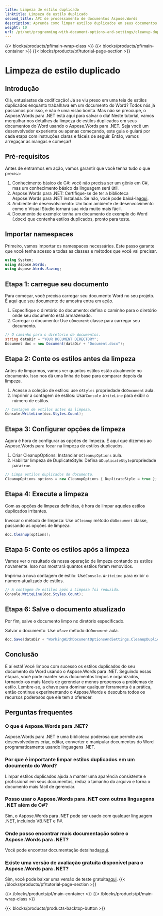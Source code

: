 ```yaml
---
title: Limpeza de estilo duplicado
linktitle: Limpeza de estilo duplicado
second_title: API de processamento de documentos Aspose.Words
description: Aprenda como limpar estilos duplicados em seus documentos do Word usando o Aspose.Words para .NET com nosso guia passo a passo abrangente.
weight: 10
url: /pt/net/programming-with-document-options-and-settings/cleanup-duplicate-style/
---
```


{{< blocks/products/pf/main-wrap-class >}}
{{< blocks/products/pf/main-container >}}
{{< blocks/products/pf/tutorial-page-section >}}

# Limpeza de estilo duplicado

## Introdução

Olá, entusiastas da codificação! Já se viu preso em uma teia de estilos duplicados enquanto trabalhava em um documento do Word? Todos nós já passamos por isso, e não é uma visão bonita. Mas não se preocupe, o Aspose.Words para .NET está aqui para salvar o dia! Neste tutorial, vamos mergulhar nos detalhes da limpeza de estilos duplicados em seus documentos do Word usando o Aspose.Words para .NET. Seja você um desenvolvedor experiente ou apenas começando, este guia o guiará por cada etapa com instruções claras e fáceis de seguir. Então, vamos arregaçar as mangas e começar!

## Pré-requisitos

Antes de entrarmos em ação, vamos garantir que você tenha tudo o que precisa:

1. Conhecimento básico de C#: você não precisa ser um gênio em C#, mas um conhecimento básico da linguagem será útil.
2. Aspose.Words para .NET: Certifique-se de ter a biblioteca Aspose.Words para .NET instalada. Se não, você pode baixá-la[aqui](https://releases.aspose.com/words/net/).
3. Ambiente de desenvolvimento: Um bom ambiente de desenvolvimento como o Visual Studio tornará sua vida muito mais fácil.
4. Documento de exemplo: tenha um documento de exemplo do Word (.docx) que contenha estilos duplicados, pronto para teste.

## Importar namespaces

Primeiro, vamos importar os namespaces necessários. Este passo garante que você tenha acesso a todas as classes e métodos que você vai precisar.

```csharp
using System;
using Aspose.Words;
using Aspose.Words.Saving;
```

## Etapa 1: carregue seu documento

Para começar, você precisa carregar seu documento Word no seu projeto. É aqui que seu documento de amostra entra em ação.

1. Especifique o diretório do documento: defina o caminho para o diretório onde seu documento está armazenado.
2.  Carregar o documento: Use o`Document` classe para carregar seu documento.

```csharp
// O caminho para o diretório de documentos.
string dataDir = "YOUR DOCUMENT DIRECTORY";
Document doc = new Document(dataDir + "Document.docx");
```

## Etapa 2: Conte os estilos antes da limpeza

Antes de limparmos, vamos ver quantos estilos estão atualmente no documento. Isso nos dá uma linha de base para comparar depois da limpeza.

1.  Acesse a coleção de estilos: use o`Styles` propriedade do`Document` aula.
2. Imprimir a contagem de estilos: Usar`Console.WriteLine` para exibir o número de estilos.

```csharp
// Contagem de estilos antes da limpeza.
Console.WriteLine(doc.Styles.Count);
```

## Etapa 3: Configurar opções de limpeza

Agora é hora de configurar as opções de limpeza. É aqui que dizemos ao Aspose.Words para focar na limpeza de estilos duplicados.

1.  Criar CleanupOptions: Instanciar o`CleanupOptions` aula.
2.  Habilitar limpeza de DuplicateStyle: Defina o`DuplicateStyle`propriedade para`true`.

```csharp
// Limpa estilos duplicados do documento.
CleanupOptions options = new CleanupOptions { DuplicateStyle = true };
```

## Etapa 4: Execute a limpeza

Com as opções de limpeza definidas, é hora de limpar aqueles estilos duplicados irritantes.

 Invocar o método de limpeza: Use o`Cleanup` método do`Document` classe, passando as opções de limpeza.

```csharp
doc.Cleanup(options);
```

## Etapa 5: Conte os estilos após a limpeza

Vamos ver o resultado da nossa operação de limpeza contando os estilos novamente. Isso nos mostrará quantos estilos foram removidos.

 Imprima a nova contagem de estilo: Use`Console.WriteLine` para exibir o número atualizado de estilos.

```csharp
// A contagem de estilos após a Limpeza foi reduzida.
Console.WriteLine(doc.Styles.Count);
```

## Etapa 6: Salve o documento atualizado

Por fim, salve o documento limpo no diretório especificado.

 Salvar o documento: Use o`Save` método do`Document` aula.

```csharp
doc.Save(dataDir + "WorkingWithDocumentOptionsAndSettings.CleanupDuplicateStyle.docx");
```

## Conclusão

E aí está! Você limpou com sucesso os estilos duplicados do seu documento do Word usando o Aspose.Words para .NET. Seguindo essas etapas, você pode manter seus documentos limpos e organizados, tornando-os mais fáceis de gerenciar e menos propensos a problemas de estilo. Lembre-se, a chave para dominar qualquer ferramenta é a prática, então continue experimentando o Aspose.Words e descubra todos os recursos poderosos que ele tem a oferecer.

## Perguntas frequentes

### O que é Aspose.Words para .NET?
Aspose.Words para .NET é uma biblioteca poderosa que permite aos desenvolvedores criar, editar, converter e manipular documentos do Word programaticamente usando linguagens .NET.

### Por que é importante limpar estilos duplicados em um documento do Word?
Limpar estilos duplicados ajuda a manter uma aparência consistente e profissional em seus documentos, reduz o tamanho do arquivo e torna o documento mais fácil de gerenciar.

### Posso usar o Aspose.Words para .NET com outras linguagens .NET além de C#?
Sim, o Aspose.Words para .NET pode ser usado com qualquer linguagem .NET, incluindo VB.NET e F#.

### Onde posso encontrar mais documentação sobre o Aspose.Words para .NET?
 Você pode encontrar documentação detalhada[aqui](https://reference.aspose.com/words/net/).

### Existe uma versão de avaliação gratuita disponível para o Aspose.Words para .NET?
 Sim, você pode baixar uma versão de teste gratuita[aqui](https://releases.aspose.com/).
{{< /blocks/products/pf/tutorial-page-section >}}

{{< /blocks/products/pf/main-container >}}
{{< /blocks/products/pf/main-wrap-class >}}

{{< blocks/products/products-backtop-button >}}
